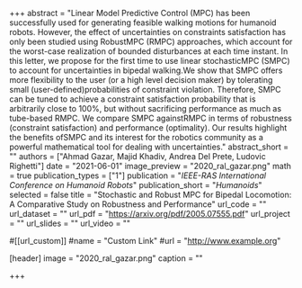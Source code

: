 +++
abstract = "Linear Model Predictive Control (MPC) has been successfully  used  for  generating  feasible  walking  motions  for humanoid   robots.   However,   the   effect   of   uncertainties   on constraints  satisfaction  has  only  been  studied  using  RobustMPC  (RMPC)  approaches,  which  account  for  the  worst-case realization  of  bounded  disturbances  at  each  time  instant.  In this letter, we propose for the first time to use linear stochasticMPC (SMPC) to account for uncertainties in bipedal walking.We  show  that  SMPC  offers  more  flexibility  to  the  user  (or  a high  level  decision  maker)  by  tolerating  small  (user-defined)probabilities  of  constraint  violation.  Therefore,  SMPC  can  be tuned  to  achieve  a  constraint  satisfaction  probability  that  is arbitrarily close to 100%, but without sacrificing performance as  much  as  tube-based  RMPC.  We  compare  SMPC  againstRMPC  in  terms  of  robustness  (constraint  satisfaction)  and performance  (optimality).  Our  results  highlight  the  benefits  ofSMPC and its interest for the robotics community as a powerful mathematical  tool  for  dealing  with  uncertainties."
abstract_short = ""
authors = ["Ahmad Gazar, Majid Khadiv, Andrea Del Prete, Ludovic Righetti"]
date = "2021-06-01"
image_preview = "2020_ral_gazar.png"
math = true
publication_types = ["1"]
publication = "*IEEE-RAS International Conference on Humanoid Robots*"
publication_short = "*Humanoids*"
selected = false
title = "Stochastic and Robust MPC for Bipedal Locomotion: A Comparative Study on Robustness and Performance"
url_code = ""
url_dataset = ""
url_pdf = "https://arxiv.org/pdf/2005.07555.pdf"
url_project = ""
url_slides = ""
url_video = ""

#[[url_custom]]
#name = "Custom Link"
#url = "http://www.example.org"

[header]
image = "2020_ral_gazar.png"
caption = ""

+++
